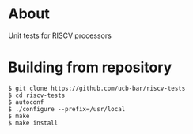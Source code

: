 About
=====

Unit tests for RISCV processors

Building from repository
========================

    $ git clone https://github.com/ucb-bar/riscv-tests
    $ cd riscv-tests
    $ autoconf
    $ ./configure --prefix=/usr/local
    $ make
    $ make install


